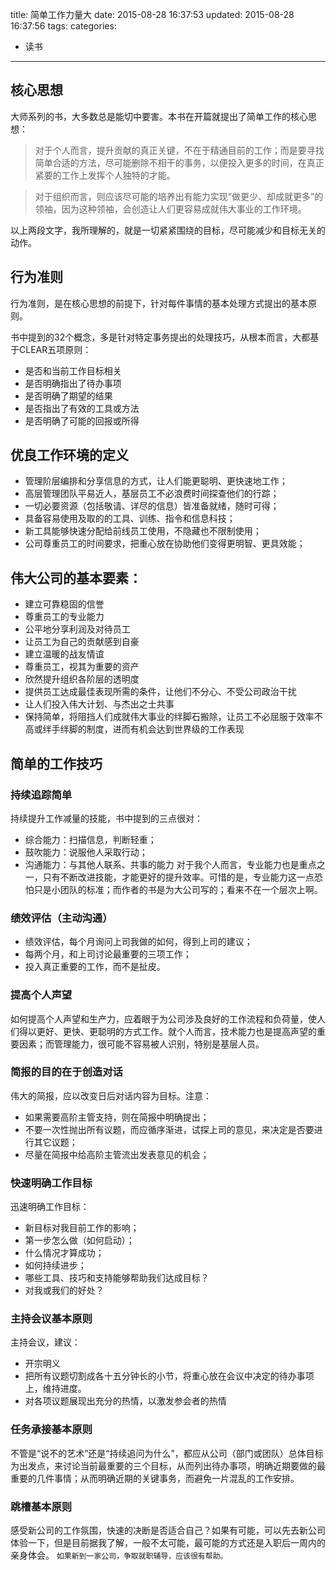 title: 简单工作力量大
date: 2015-08-28 16:37:53
updated: 2015-08-28 16:37:56
tags:
categories:
- 读书
---
## 核心思想

大师系列的书，大多数总是能切中要害。本书在开篇就提出了简单工作的核心思想：

> 对于个人而言，提升贡献的真正关键，不在于精通目前的工作；而是要寻找简单合适的方法，尽可能删除不相干的事务，以便投入更多的时间，在真正紧要的工作上发挥个人独特的才能。

> 对于组织而言，则应该尽可能的培养出有能力实现“做更少、却成就更多”的领袖，因为这种领袖，会创造让人们更容易成就伟大事业的工作环境。

以上两段文字，我所理解的，就是一切紧紧围绕的目标，尽可能减少和目标无关的动作。

<!-- more -->

## 行为准则

行为准则，是在核心思想的前提下，针对每件事情的基本处理方式提出的基本原则。

书中提到的32个概念，多是针对特定事务提出的处理技巧，从根本而言，大都基于CLEAR五项原则：

+ 是否和当前工作目标相关
+ 是否明确指出了待办事项
+ 是否明确了期望的结果
+ 是否指出了有效的工具或方法
+ 是否明确了可能的回报或所得

## 优良工作环境的定义

+ 管理阶层编排和分享信息的方式，让人们能更聪明、更快速地工作；
+ 高层管理团队平易近人，基层员工不必浪费时间探查他们的行踪；
+ 一切必要资源（包括敬请、详尽的信息）皆准备就绪，随时可得；
+ 具备容易使用及取的的工具、训练、指令和信息科技；
+ 新工具能够快速分配给前线员工使用，不隐藏也不限制使用；
+ 公司尊重员工的时间要求，把重心放在协助他们变得更明智、更具效能；

## 伟大公司的基本要素：

+ 建立可靠稳固的信誉
+ 尊重员工的专业能力
+ 公平地分享利润及对待员工
+ 让员工为自己的贡献感到自豪
+ 建立温暖的战友情谊
+ 尊重员工，视其为重要的资产
+ 欣然提升组织各阶层的透明度
+ 提供员工达成最佳表现所需的条件，让他们不分心、不受公司政治干扰
+ 让人们投入伟大计划、与杰出之士共事
+ 保持简单，将阻挡人们成就伟大事业的绊脚石搬除，让员工不必屈服于效率不高或绊手绊脚的制度，进而有机会达到世界级的工作表现

## 简单的工作技巧

### 持续追踪简单

持续提升工作减量的技能，书中提到的三点很对：
+ 综合能力：扫描信息，判断轻重；
+ 鼓吹能力：说服他人采取行动；
+ 沟通能力：与其他人联系、共事的能力
对于我个人而言，专业能力也是重点之一，只有不断改进技能，才能更好的提升效率。可惜的是，专业能力这一点恐怕只是小团队的标准；而作者的书是为大公司写的；看来不在一个层次上啊。

### 绩效评估（主动沟通）

+ 绩效评估，每个月询问上司我做的如何，得到上司的建议；
+ 每两个月，和上司讨论最重要的三项工作；
+ 投入真正重要的工作，而不是扯皮。

### 提高个人声望

如何提高个人声望和生产力，应着眼于为公司涉及良好的工作流程和负荷量，使人们得以更好、更快、更聪明的方式工作。就个人而言，技术能力也是提高声望的重要因素；而管理能力，很可能不容易被人识别，特别是基层人员。

### 简报的目的在于创造对话

伟大的简报，应以改变日后对话内容为目标。注意：
+ 如果需要高阶主管支持，则在简报中明确提出；
+ 不要一次性抛出所有议题，而应循序渐进，试探上司的意见，来决定是否要进行其它议题；
+ 尽量在简报中给高阶主管流出发表意见的机会；

### 快速明确工作目标

迅速明确工作目标：
+ 新目标对我目前工作的影响；
+ 第一步怎么做（如何启动）；
+ 什么情况才算成功；
+ 如何持续进步；
+ 哪些工具、技巧和支持能够帮助我们达成目标？
+ 对我或我们的好处？

### 主持会议基本原则

主持会议，建议：
+ 开宗明义
+ 把所有议题切割成各十五分钟长的小节，将重心放在会议中决定的待办事项上，维持进度。
+ 对各项议题展现出充分的热情，以激发参会者的热情

### 任务承接基本原则

不管是“说不的艺术”还是“持续追问为什么”，都应从公司（部门或团队）总体目标为出发点，来讨论当前最重要的三个目标，从而列出待办事项，明确近期要做的最重要的几件事情；从而明确近期的关键事务，而避免一片混乱的工作安排。

### 跳槽基本原则

感受新公司的工作氛围，快速的决断是否适合自己？如果有可能，可以先去新公司体验一下，但是目前据我了解，一般不太可能，最可能的方式还是入职后一周内的亲身体会。
`如果新到一家公司，争取就职辅导，应该很有帮助。`